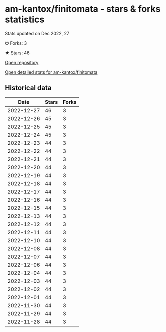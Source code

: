 # am-kantox/finitomata - stars & forks statistics

Stats updated on Dec 2022, 27

☋ Forks: 3

★ Stars: 46

[Open repository](https://github.com/am-kantox/finitomata)

[Open detailed stats for am-kantox/finitomata](https://reviewgithub.com/rep/am-kantox/finitomata)

## Historical data
| Date | Stars | Forks |
|------|-------|-------|
| 2022-12-27 | 46 | 3 | 
| 2022-12-26 | 45 | 3 | 
| 2022-12-25 | 45 | 3 | 
| 2022-12-24 | 45 | 3 | 
| 2022-12-23 | 44 | 3 | 
| 2022-12-22 | 44 | 3 | 
| 2022-12-21 | 44 | 3 | 
| 2022-12-20 | 44 | 3 | 
| 2022-12-19 | 44 | 3 | 
| 2022-12-18 | 44 | 3 | 
| 2022-12-17 | 44 | 3 | 
| 2022-12-16 | 44 | 3 | 
| 2022-12-15 | 44 | 3 | 
| 2022-12-13 | 44 | 3 | 
| 2022-12-12 | 44 | 3 | 
| 2022-12-11 | 44 | 3 | 
| 2022-12-10 | 44 | 3 | 
| 2022-12-08 | 44 | 3 | 
| 2022-12-07 | 44 | 3 | 
| 2022-12-06 | 44 | 3 | 
| 2022-12-04 | 44 | 3 | 
| 2022-12-03 | 44 | 3 | 
| 2022-12-02 | 44 | 3 | 
| 2022-12-01 | 44 | 3 | 
| 2022-11-30 | 44 | 3 | 
| 2022-11-29 | 44 | 3 | 
| 2022-11-28 | 44 | 3 | 

